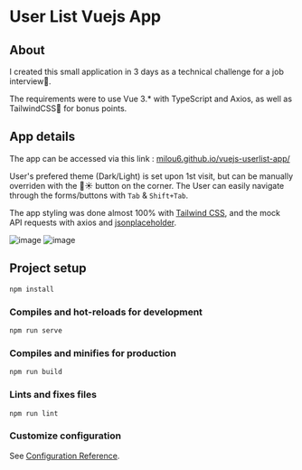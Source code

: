 # User List Vuejs App

## About

I created this small application in 3 days as a technical challenge for a job interview📘.

The requirements were to use Vue 3.* with TypeScript and Axios, as well as TailwindCSS🍃 for bonus points.

## App details

The app can be accessed via this link : [milou6.github.io/vuejs-userlist-app/](milou6.github.io/vuejs-userlist-app/)

User's prefered theme (Dark/Light) is set upon 1st visit, but can be manually overriden with the 🌙☀️ button on the corner.
The User can easily navigate through the forms/buttons with `Tab` & `Shift+Tab`.

The app styling was done almost 100% with [Tailwind CSS](https://tailwindcss.com/), and the mock API requests with axios and [jsonplaceholder](https://jsonplaceholder.typicode.com/).

![image](https://user-images.githubusercontent.com/47149772/125800054-5a821606-c7b2-436d-b133-46f0483964e7.png)
![image](https://user-images.githubusercontent.com/47149772/125800145-df43b4b9-fc56-4bf9-bdcb-98c914015117.png)


## Project setup
```
npm install
```

### Compiles and hot-reloads for development
```
npm run serve
```

### Compiles and minifies for production
```
npm run build
```

### Lints and fixes files
```
npm run lint
```

### Customize configuration
See [Configuration Reference](https://cli.vuejs.org/config/).
